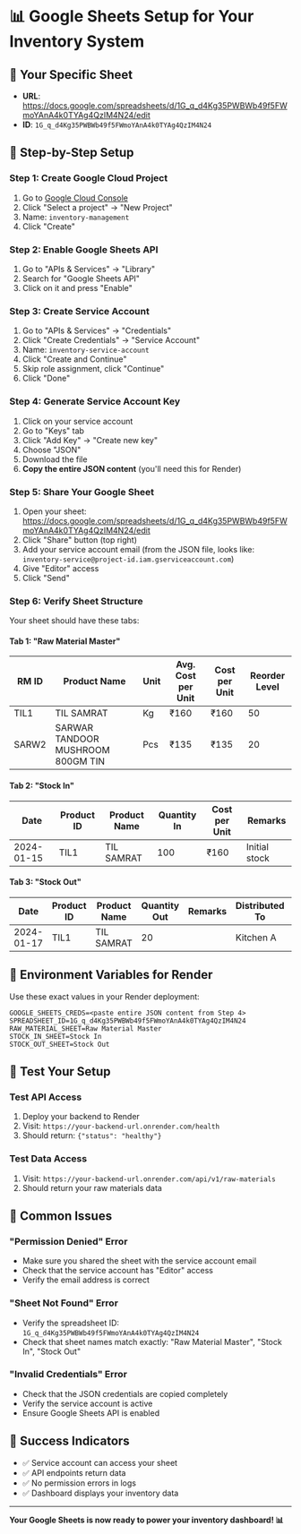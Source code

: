 # 📊 Google Sheets Setup for Your Inventory System

## 🎯 Your Specific Sheet
- **URL**: https://docs.google.com/spreadsheets/d/1G_q_d4Kg35PWBWb49f5FWmoYAnA4k0TYAg4QzIM4N24/edit
- **ID**: `1G_q_d4Kg35PWBWb49f5FWmoYAnA4k0TYAg4QzIM4N24`

## 🚀 Step-by-Step Setup

### Step 1: Create Google Cloud Project
1. Go to [Google Cloud Console](https://console.cloud.google.com/)
2. Click "Select a project" → "New Project"
3. Name: `inventory-management`
4. Click "Create"

### Step 2: Enable Google Sheets API
1. Go to "APIs & Services" → "Library"
2. Search for "Google Sheets API"
3. Click on it and press "Enable"

### Step 3: Create Service Account
1. Go to "APIs & Services" → "Credentials"
2. Click "Create Credentials" → "Service Account"
3. Name: `inventory-service-account`
4. Click "Create and Continue"
5. Skip role assignment, click "Continue"
6. Click "Done"

### Step 4: Generate Service Account Key
1. Click on your service account
2. Go to "Keys" tab
3. Click "Add Key" → "Create new key"
4. Choose "JSON"
5. Download the file
6. **Copy the entire JSON content** (you'll need this for Render)

### Step 5: Share Your Google Sheet
1. Open your sheet: https://docs.google.com/spreadsheets/d/1G_q_d4Kg35PWBWb49f5FWmoYAnA4k0TYAg4QzIM4N24/edit
2. Click "Share" button (top right)
3. Add your service account email (from the JSON file, looks like: `inventory-service@project-id.iam.gserviceaccount.com`)
4. Give "Editor" access
5. Click "Send"

### Step 6: Verify Sheet Structure
Your sheet should have these tabs:

#### Tab 1: "Raw Material Master"
| RM ID | Product Name | Unit | Avg. Cost per Unit | Cost per Unit | Reorder Level |
|-------|--------------|------|-------------------|---------------|---------------|
| TIL1  | TIL SAMRAT   | Kg   | ₹160              | ₹160          | 50            |
| SARW2 | SARWAR TANDOOR MUSHROOM 800GM TIN | Pcs | ₹135 | ₹135 | 20 |

#### Tab 2: "Stock In"
| Date | Product ID | Product Name | Quantity In | Cost per Unit | Remarks |
|------|------------|--------------|-------------|---------------|---------|
| 2024-01-15 | TIL1 | TIL SAMRAT | 100 | ₹160 | Initial stock |

#### Tab 3: "Stock Out"
| Date | Product ID | Product Name | Quantity Out | Remarks | Distributed To | Current Stock |
|------|------------|--------------|--------------|---------|----------------|---------------|
| 2024-01-17 | TIL1 | TIL SAMRAT | 20 | | Kitchen A | 80 |

## 🔧 Environment Variables for Render

Use these exact values in your Render deployment:

```
GOOGLE_SHEETS_CREDS=<paste entire JSON content from Step 4>
SPREADSHEET_ID=1G_q_d4Kg35PWBWb49f5FWmoYAnA4k0TYAg4QzIM4N24
RAW_MATERIAL_SHEET=Raw Material Master
STOCK_IN_SHEET=Stock In
STOCK_OUT_SHEET=Stock Out
```

## 🧪 Test Your Setup

### Test API Access
1. Deploy your backend to Render
2. Visit: `https://your-backend-url.onrender.com/health`
3. Should return: `{"status": "healthy"}`

### Test Data Access
1. Visit: `https://your-backend-url.onrender.com/api/v1/raw-materials`
2. Should return your raw materials data

## 🚨 Common Issues

### "Permission Denied" Error
- Make sure you shared the sheet with the service account email
- Check that the service account has "Editor" access
- Verify the email address is correct

### "Sheet Not Found" Error
- Verify the spreadsheet ID: `1G_q_d4Kg35PWBWb49f5FWmoYAnA4k0TYAg4QzIM4N24`
- Check that sheet names match exactly: "Raw Material Master", "Stock In", "Stock Out"

### "Invalid Credentials" Error
- Check that the JSON credentials are copied completely
- Verify the service account is active
- Ensure Google Sheets API is enabled

## 🎉 Success Indicators
- ✅ Service account can access your sheet
- ✅ API endpoints return data
- ✅ No permission errors in logs
- ✅ Dashboard displays your inventory data

---
**Your Google Sheets is now ready to power your inventory dashboard! 📊**
